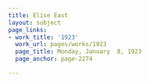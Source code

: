```yaml
---
title: Elise East
layout: subject
page_links:
- work_title: '1923'
  work_url: pages/works/1923
  page_title: Monday, January  8, 1923
  page_anchor: page-2274

---
```

